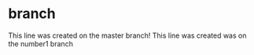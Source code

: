# branch
This line was created on the master branch!
This line was created was on the number1 branch
